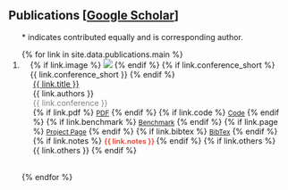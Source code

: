 <!-- <h2 id="publications" style="margin: 2px 0px -15px;">Publications [<a href="https://scholar.google.com/citations?user=nRPD3tAAAAAJ&hl=en">Google Scholar</a>]</h2> -->

<h2 id="publications">
  Publications [<a href="https://scholar.google.com/citations?user=nRPD3tAAAAAJ&hl=en">Google Scholar</a>]
</h2>

<div class="publications">
<ol class="bibliography">
<!-- <p style="text-align:center; font-size:14px;"><font color="#006621" face="Arial Black"><b>Stand on the shoulders of giants, learning from the great work</b></font></p> -->
<!-- <p style="text-align:center;">&ast; indicates contributed equally and <i class="fa-regular fa-envelope fa-xs"></i> is corresponding author.</p> -->

<p style="text-align:left;">&ast; indicates contributed equally and <i class="fa-regular fa-envelope fa-xs"></i> is corresponding author.</p>
{% for link in site.data.publications.main %}

<li>
<div class="pub-row {% if link.highlight %}highlight{% endif %}">
  <div class="col-sm-3 abbr" style="position: relative;padding-right: 15px;padding-left: 15px;">
    {% if link.image %} 
    <img src="{{ link.image }}" class="teaser img-fluid z-depth-1" style="width=100;height=40%">
    {% endif %}
    {% if link.conference_short %} 
    <abbr class="badge">{{ link.conference_short }}</abbr>
    {% endif %}
  </div>
  <div class="col-sm-9" style="position: relative;padding-right: 15px;padding-left: 20px;">
      <div class="title"><a href="{{ link.pdf }}">{{ link.title }}</a></div>
      <div class="author">{{ link.authors }}</div>
      <div class="periodical" style="color: gray;">{{ link.conference }}
      </div>
    <div class="links">
      {% if link.pdf %} 
      <a href="{{ link.pdf }}" class="btn btn-sm z-depth-0" role="button" target="_blank" style="font-size:12px;">PDF</a>
      {% endif %}
      {% if link.code %} 
      <a href="{{ link.code }}" class="btn btn-sm z-depth-0" role="button" target="_blank" style="font-size:12px;">Code</a>
      {% endif %}
      {% if link.benchmark %} 
      <a href="{{ link.benchmark }}" class="btn btn-sm z-depth-0" role="button" target="_blank" style="font-size:12px;">Benchmark</a>
      {% endif %}
      {% if link.page %} 
      <a href="{{ link.page }}" class="btn btn-sm z-depth-0" role="button" target="_blank" style="font-size:12px;">Project Page</a>
      {% endif %}
      {% if link.bibtex %} 
      <a href="{{ link.bibtex }}" class="btn btn-sm z-depth-0" role="button" target="_blank" style="font-size:12px;">BibTex</a>
      {% endif %}
      {% if link.notes %} 
      <!-- <i class="note" style="color:#e74d3c">{{ link.notes }}</i> -->
      <span style="color: #e74d3c; font-weight: bold; font-size: 0.9em;">
        {{ link.notes }}
      </span>
      {% endif %}
      {% if link.others %} 
      {{ link.others }}
      {% endif %}
    </div>
  </div>
</div>
</li>

<br>

{% endfor %}

</ol>
</div>

